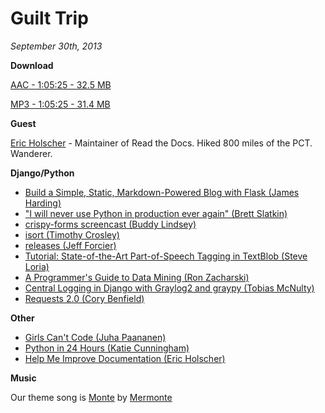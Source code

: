 # Guilt Trip

*September 30th, 2013*

**Download**

[AAC - 1:05:25 - 32.5 MB](http://django-round-up.s3.amazonaws.com/Guilt%20Trip.m4a)

[MP3 - 1:05:25 - 31.4 MB](http://django-round-up.s3.amazonaws.com/Guilt%20Trip.mp3)

**Guest**

[Eric Holscher](https://twitter.com/ericholscher) - Maintainer of Read the Docs. Hiked 800 miles of the PCT. Wanderer.

**Django/Python**

* [Build a Simple, Static, Markdown-Powered Blog with Flask (James Harding)](http://www.jamesharding.ca/posts/simple-static-markdown-blog-in-flask/)
* ["I will never use Python in production ever again" (Brett Slatkin)](http://www.onebigfluke.com/2013/09/i-will-never-use-python-in-production.html)
* [crispy-forms screencast (Buddy Lindsey)](https://godjango.com/29-crispy-forms/)
* [isort (Timothy Crosley)](https://github.com/timothycrosley/isort)
* [releases (Jeff Forcier)](https://github.com/bitprophet/releases)
* [Tutorial: State-of-the-Art Part-of-Speech Tagging in TextBlob (Steve Loria)](http://www.stevenloria.com/tutorial-state-of-the-art-part-of-speech-tagging-in-textblob/)
* [A Programmer's Guide to Data Mining (Ron Zacharski)](http://guidetodatamining.com/)
* [Central Logging in Django with Graylog2 and graypy (Tobias McNulty)](http://www.caktusgroup.com/blog/2013/09/18/central-logging-django-graylog2-and-graypy/)
* [Requests 2.0 (Cory Benfield)](https://lukasa.co.uk/2013/09/Requests_20/)

**Other**

* [Girls Can't Code (Juha Paananen)](http://girlscantcode.blogspot.fi/2013/08/the-first-lesson.html)
* [Python in 24 Hours (Katie Cunningham)](http://www.amazon.com/Python-Hours-Yourself-Edition-ebook/dp/B00F4PSLYS/ref=tmm_kin_title_0)
* [Help Me Improve Documentation (Eric Holscher)](http://ericholscher.com/blog/2013/sep/25/help-me-improve-documentation/)

**Music**

Our theme song is [Monte](http://freemusicarchive.org/music/Mermonte/Mermonte/Mermonte_-_Monte) by [Mermonte](http://mermonte.com/)
